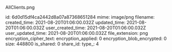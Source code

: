 AllClients.png

id: 6d0d15df4ca2442d8a07a87368651284
mime: image/png
filename: 
created_time: 2021-08-20T01:06:00.032Z
updated_time: 2021-08-20T01:06:00.032Z
user_created_time: 2021-08-20T01:06:00.032Z
user_updated_time: 2021-08-20T01:06:00.032Z
file_extension: png
encryption_cipher_text: 
encryption_applied: 0
encryption_blob_encrypted: 0
size: 448800
is_shared: 0
share_id: 
type_: 4